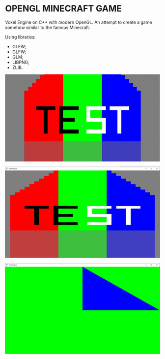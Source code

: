 # OPENGL MINECRAFT GAME

Voxel Engine on C++ with modern OpenGL. An attempt to create a game somehow similar to the famous Minecraft.

Using libraries:
* GLEW;
* GLFW;
* GLM;
* LIBPNG;
* ZLIB.

![screenshot3](Screenshots/Screenshot3.gif)

![screenshot2](Screenshots/Screenshot2.png)

![screenshot1](Screenshots/Screenshot1.png)